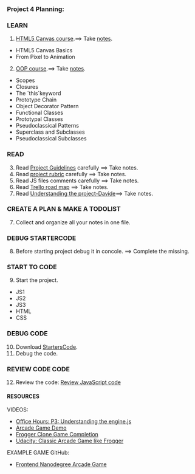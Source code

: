 ### Project 4 Planning:

### LEARN
  1. [HTML5 Canvas course](https://classroom.udacity.com/courses/ud292).==> Take [notes](https://classroom.udacity.com/nanodegrees/nd001/parts/4942f4d7-a48d-4794-9eb0-404b3ed3cfe1/modules/269645859775463/lessons/2696458597239847/concepts/e23270c3-149f-45f6-803c-ff7162d10649).
  - HTML5 Canvas Basics
  - From Pixel to Animation
  2. [OOP course](https://classroom.udacity.com/courses/ud292).==> Take [notes](https://docs.google.com/document/d/1F9DY2TtWbI29KSEIot1WXRqqao7OCd7OOC2W3oubSmc/pub?%20embedded=true#h.x3l4yzzbeosv).
  - Scopes
  - Closures
  - The ´this´keyword
  - Prototype Chain
  - Object Decorator Pattern
  - Functional Classes
  - Prototypal Classes
  - Pseudoclassical Patterns
  - Superclass and Subclasses
  - Pseudoclassical Subclasses

### READ
  3. Read [Project Guidelines]() carefully ==> Take notes.
  4. Read [project rubric](https://review.udacity.com/#!/projects/2696458597/rubric) carefully ==> Take notes.
  5. Read JS files comments carefully ==> Take notes.
  6. Read [Trello road map](https://trello.com/b/LhvG0w4X/fend-help-board) ==> Take notes.
  7. Read [Understanding the project-Davide](https://github.com/davide2894/frontend-nanodegree-arcade-game/blob/master/understanding-the-project.md)==> Take notes.

### CREATE A PLAN & MAKE A TODOLIST
  7. Collect and organize all your notes in one file.
  
### DEBUG STARTERCODE
  8. Before starting project debug it in concole. ==> Complete the missing.

### START TO CODE  
  9. Start the project.
  - JS1
  - JS2
  - JS3
  - HTML
  - CSS

### DEBUG CODE
  10. Download [StartersCode](https://github.com/udacity/frontend-nanodegree-arcade-game).
  11. Debug the code.

### REVIEW CODE CODE
  12. Review the code: [Review JavaScript code](http://udacity.github.io/frontend-nanodegree-styleguide/javascript.html)
  
#### RESOURCES
VIDEOS:
- [Office Hours: P3: Understanding the engine.js](https://www.youtube.com/watch?v=oLSu3zc2jSA)
- [Arcade Game Demo](https://www.youtube.com/watch?v=SxeHV1kt7iU&feature=youtu.be)
- [Frogger Clone Game Completion](https://www.youtube.com/watch?v=cvF55i4Pb9M)
- [Udacity: Classic Arcade Game like Frogger](https://www.youtube.com/watch?v=7PHhRrjgTDA)

EXAMPLE GAME GitHub:
- [Frontend Nanodegree Arcade Game](https://github.com/JayBtrdgrd/frontend-nanodegree-arcade-game/blob/gh-pages/README.md)
